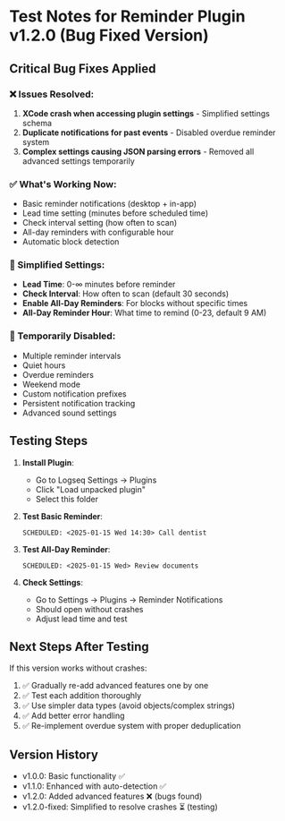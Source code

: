 # Test Notes for Reminder Plugin v1.2.0 (Bug Fixed Version)

## Critical Bug Fixes Applied

### ❌ Issues Resolved:
1. **XCode crash when accessing plugin settings** - Simplified settings schema
2. **Duplicate notifications for past events** - Disabled overdue reminder system
3. **Complex settings causing JSON parsing errors** - Removed all advanced settings temporarily

### ✅ What's Working Now:
- Basic reminder notifications (desktop + in-app)
- Lead time setting (minutes before scheduled time)
- Check interval setting (how often to scan)
- All-day reminders with configurable hour
- Automatic block detection

### 🔧 Simplified Settings:
- **Lead Time**: 0-∞ minutes before reminder
- **Check Interval**: How often to scan (default 30 seconds)  
- **Enable All-Day Reminders**: For blocks without specific times
- **All-Day Reminder Hour**: What time to remind (0-23, default 9 AM)

### 🚫 Temporarily Disabled:
- Multiple reminder intervals  
- Quiet hours
- Overdue reminders
- Weekend mode
- Custom notification prefixes
- Persistent notification tracking
- Advanced sound settings

## Testing Steps

1. **Install Plugin**: 
   - Go to Logseq Settings → Plugins
   - Click "Load unpacked plugin"
   - Select this folder
   
2. **Test Basic Reminder**:
   ```
   SCHEDULED: <2025-01-15 Wed 14:30> Call dentist
   ```
   
3. **Test All-Day Reminder**:
   ```
   SCHEDULED: <2025-01-15 Wed> Review documents
   ```
   
4. **Check Settings**:
   - Go to Settings → Plugins → Reminder Notifications
   - Should open without crashes
   - Adjust lead time and test

## Next Steps After Testing

If this version works without crashes:
1. ✅ Gradually re-add advanced features one by one
2. ✅ Test each addition thoroughly  
3. ✅ Use simpler data types (avoid objects/complex strings)
4. ✅ Add better error handling
5. ✅ Re-implement overdue system with proper deduplication

## Version History
- v1.0.0: Basic functionality ✅
- v1.1.0: Enhanced with auto-detection ✅  
- v1.2.0: Added advanced features ❌ (bugs found)
- v1.2.0-fixed: Simplified to resolve crashes ⏳ (testing)